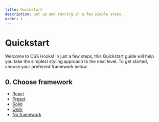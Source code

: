 ```yaml
---
title: Quickstart
description: Get up and running in a few simple steps.
order: 1
---
```


# Quickstart

Welcome to CSS Hooks! In just a few steps, this Quickstart guide will help you
take the simplest styling approach to the next level. To get started, choose
your preferred framework below.

## 0. Choose framework

- [React](./react/index.md)
- [Preact](./preact/index.md)
- [Solid](./solid/index.md)
- [Qwik](./qwik/index.md)
- [No framework](./vanilla/index.md)
